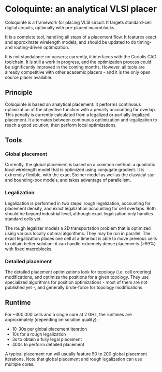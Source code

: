 # Coloquinte: an analytical VLSI placer

Coloquinte is a framework for placing VLSI circuit. It targets standard-cell digital circuits, optionally with pre-placed macroblocks.

It is a complete tool, handling all steps of a placement flow. It features exact and approximate wirelength models, and should be updated to do timing- and routing-driven optimization.

It is not standalone: no parsers; currently, it interfaces with the Coriolis CAD toolchain.
It is still a work in progress, and the optimization process could be significantly improved in the coming months. However, all tools are already competitive with other academic placers - and it is the only open source placer available.

## Principle

Coloquinte is based on analytical placement: it performs continuous optimization of the objective function with a penalty accounting for overlap. This penalty is currently calculated from a legalized or partially legalized placement.
It alternates between continuous optimization and legalization to reach a good solution, then perform local optimizations.

## Tools

### Global placement

Currently, the global placement is based on a common method: a quadratic local wirelength model that is optimized using conjugate gradient.
It is extremely flexible, with the exact Steiner model as well as the classical star and bounding-box models, and takes advantage of parallelism.

### Legalization

Legalization is performed in two steps: rough legalization, accounting for placement density, and exact legalization accounting for cell overlaps.
Both should be beyond industrial level, although exact legalization only handles standard cells yet.

The rough legalizer models a 2D transportation problem that is optimized using various locally optimal algorithms. They may be run in parallel.
The exact legalization places one cell at a time but is able to move previous cells to obtain better solution: it can handle extremely dense placements (>99%) with fixed macroblocks.

### Detailed placement

The detailed placement optimizations look for topology (i.e. cell ordering) modifications, and optimize the positions for a given topology.
They use specialized algorithms for position optimizations - most of them are not published yet -, and generally brute-force for topology modifications.

## Runtime

For ~300,000 cells and a single core at 2 GHz, the runtimes are approximately (depending on solution quality):
  * 10-30s per global placement iteration
  * 10s for a rough legalization
  * 3s to obtain a fully legal placement
  * 400s to perform detailed placement

A typical placement run will usually feature 50 to 200 global placement iterations. Note that global placement and rough legalization can use multiple cores.








